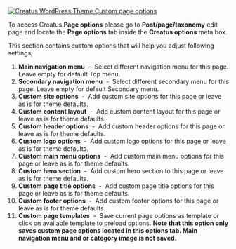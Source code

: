 <div class="thz-lightbox-gallery" markdown="1">
<div class="thz-doc-image max">
<a class="thz-lightbox mfp-image" href="../../docs-media/page-options.jpg?v=2" data-mfp-title="Creatus WordPress Theme Custom page options" data-modal-size="large">
	<img src="../../docs-media/page-options.jpg?v=2" alt="Creatus WordPress Theme Custom page options" />
</a>
</div>

<div id="search" markdown="1">

To access Creatus __Page options__ please go to __Post/page/taxonomy__  edit page and locate the __Page options__ tab inside the __Creatus options__ meta box. 

This section contains custom options that will help you adjust following settings;



1. __Main navigation menu__ &nbsp;-&nbsp; Select different navigation menu for this page. Leave empty for default Top menu.
1. __Secondary navigation menu__ &nbsp;-&nbsp; Select different secondary menu for this page. Leave empty for default Secondary menu.
1. __Custom site options__ &nbsp;-&nbsp; Add custom site options for this page or leave as is for theme defaults.
1. __Custom content layout__ &nbsp;-&nbsp; Add custom content layout for this page or leave as is for theme defaults.
1. __Custom header options__ &nbsp;-&nbsp; Add custom header options for this page or leave as is for theme defaults.
1. __Custom logo options__ &nbsp;-&nbsp; Add custom logo options for this page or leave as is for theme defaults.
1. __Custom main menu options__ &nbsp;-&nbsp; Add custom main menu options for this page or leave as is for theme defaults.
1. __Custom hero section__ &nbsp;-&nbsp; Add custom hero section to this page or leave as is for theme defaults.
1. __Custom page title options__ &nbsp;-&nbsp; Add custom page title options for this page or leave as is for theme defaults.
1. __Custom footer options__ &nbsp;-&nbsp; Add custom footer options for this page or leave as is for theme defaults.
1. __Custom page templates__ &nbsp;-&nbsp; Save current page options as template or click on available template to preload options. __Note that this option only saves custom page options located in this options tab. Main navigation menu and or category image is not saved.__


</div>

</div>
